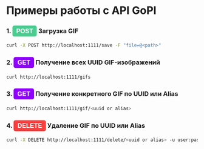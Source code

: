 # Примеры работы с API GoPI

### 1. <span class="api-endpoint post"> POST</span> Загрузка GIF
```bash
curl -X POST http://localhost:1111/save -F "file=@<path>"
```

### 2. <span class="api-endpoint get"> GET</span> Получение всех UUID GIF-изображений
```bash
curl http://localhost:1111/gifs
```

### 3. <span class="api-endpoint get"> GET</span> Получение конкретного GIF по UUID или Alias
```bash
curl http://localhost:1111/gif/<uuid or alias>
```

### 4. <span class="api-endpoint delete"> DELETE</span> Удаление GIF по UUID или Alias
```bash
curl -X DELETE http://localhost:1111/delete/<uuid or alias> -u user:pass
```

<script setup>
import { useData } from 'vitepress'
const { site, theme, page, frontmatter } = useData()
</script>

<style>
.api-endpoint {
  font-family: Arial, sans-serif;
  font-weight: bold;
  color: white;
  padding: 5px 10px;
  border-radius: 5px;
  display: inline-block;
}

.get {
  background-color: #8F00FF;
}

.post {
  background-color: #49cc90;
}

.delete {
  background-color: #f93e3e;
}
</style>